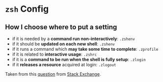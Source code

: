 # `zsh` Config

## How I choose where to put a setting

- if it is needed by a **command run non-interactively**: `.zshenv`
- if it should be **updated on each new shell**: `.zshenv`
- if it runs a command which **may take some time to complete**: `.zprofile`
- if it is related to **interactive usage**: `.zshrc`
- if it is a **command to be run when the shell is fully setup**: `.zlogin`
- if it **releases a resource** acquired at login: `.zlogout`

Taken from this [question][howto] from [Stack Exchange](https://unix.stackexchange.com/).


[howto]: https://unix.stackexchange.com/questions/71253/what-should-shouldnt-go-in-zshenv-zshrc-zlogin-zprofile-zlogout

